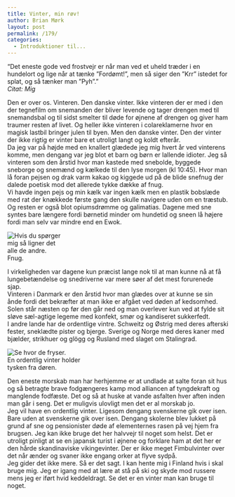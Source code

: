 ```yaml
---
title: Vinter, min røv!
author: Brian Mørk
layout: post
permalink: /179/
categories:
  - Introduktioner til...
---
```

“Det eneste gode ved frostvejr er når man ved et uheld træder i en hundelort og lige når at tænke ”Fordømt!”, men så siger den ”Krr” istedet for splat, og så tænker man ”Pyh”.”  
*Citat: Mig*

Den er over os. Vinteren. Den danske vinter. Ikke vinteren der er med i den der tegnefilm om snemanden der bliver levende og tager drengen med til snemandsbal og til sidst smelter til døde for øjnene af drengen og giver ham traumer resten af livet. Og heller ikke vinteren i colareklamerne hvor en magisk lastbil bringer julen til byen. Men den danske vinter. Den der vinter der ikke rigtig er vinter bare et utroligt langt og koldt efterår.  
Da jeg var på højde med en knallert glædede jeg mig hvert år ved vinterens komme, men dengang var jeg blot et barn og børn er lallende idioter. Jeg så vinteren som den årstid hvor man kastede med snebolde, byggede sneborge og snemænd og kælkede til den lyse morgen (kl 10:45). Hvor man lå foran pejsen og drak varm kakao og kiggede ud på de blide snefnug der dalede poetisk mod det allerede tykke dække af fnug.  
Vi havde ingen pejs og min kælk var ingen kælk men en plastik bobslæde med rat der knækkede første gang den skulle navigere uden om en træstub. Og resten er også blot opiumsdrømme og galimatias. Dagene med sne syntes bare længere fordi børnetid minder om hundetid og sneen lå højere fordi man selv var mindre end en Ewok.

<div class="bitImage bitLeft" style="width: 130px">
  <img src="http://www.abekat.net/images/fnug.jpg" alt="Hvis du spørger mig så ligner det alle de andre." /><br /> Fnug.
</div>

I virkeligheden var dagene kun præcist lange nok til at man kunne nå at få lungebetændelse og snedriverne var mere søer af det mest forurenede sjap.  
Vinteren i Danmark er den årstid hvor man glædes over at kunne se sin ånde fordi det bekræfter at man ikke er afgået ved døden af kedsomhed. Solen står næsten op før den går ned og man overlever kun ved at fylde sit sløve sæl-agtige legeme med konfekt, smør og kandiseret sukkerfedt.  
I andre lande har de ordentlige vintre. Schweitz og Østrig med deres afterski fester, sneklædte pister og bjerge. Sverige og Norge med deres kaner med bjælder, strikhuer og glögg og Rusland med slaget om Stalingrad. 

<div class="bitImage bitRight" style="width: 200px">
  <img src="http://www.abekat.net/images/kulde.JPG" alt="Se hvor de fryser." /><br /> En ordentlig vinter holder tysken fra døren.
</div>

Den eneste morskab man har herhjemme er at undlade at salte foran sit hus og så betragte brave fodgængeres kamp mod alliancen af tyngdekraft og manglende fodfæste. Det og så at huske at vande asfalten hver aften inden man går i seng. Det er muligvis ulovligt men det er al morskab jo.  
Jeg vil have en ordentlig vinter. Ligesom dengang svenskerne gik over isen. Bare uden at svenskerne gik over isen. Dengang skolerne blev lukket på grund af sne og pensionister døde af elementernes rasen på vej hjem fra brugsen. Jeg kan ikke bruge det her halvvejr til noget som helst. Det er utroligt pinligt at se en japansk turist i øjnene og forklare ham at det her er den hårde skandinaviske vikingevinter. Der er ikke meget Fimbulvinter over det når ænder og svaner ikke engang orker at flyve sydpå.  
Jeg gider det ikke mere. Så er det sagt. I kan hente mig i Finland hvis i skal bruge mig. Jeg er igang med at lære at stå på ski og skyde mod russere mens jeg er iført hvid keddeldragt. Se det er en vinter man kan bruge til noget.